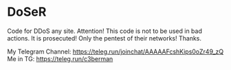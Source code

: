 # DoSeR

Code for DDoS any site.
Attention! This code is not to be used in bad actions. It is prosecuted! Only the pentest of their networks! Thanks.

My Telegram Channel: https://teleg.run/joinchat/AAAAAFcshKips0oZr49_zQ 
Me in TG: https://teleg.run/c3berman
